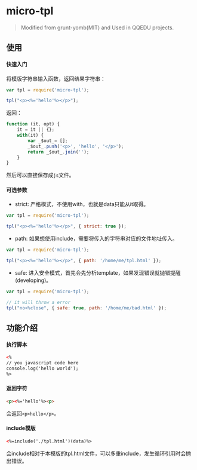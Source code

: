 micro-tpl
=========

> Modified from grunt-yomb(MIT) and Used in QQEDU projects.

使用
---

#### 快速入门

将模版字符串输入函数，返回结果字符串：

```javascript
var tpl = require('micro-tpl');

tpl("<p><%='hello'%></p>");
```

返回：

```javascript
function (it, opt) {
    it = it || {};
    with(it) {
        var _$out_= [];
        _$out_.push('<p>', 'hello', '</p>');
        return _$out_.join('');
    }
}
```

然后可以直接保存成`js`文件。

#### 可选参数

* strict: 严格模式，不使用with，也就是data只能从it取得。

```javascript
var tpl = require('micro-tpl');

tpl("<p><%='hello'%></p>", { strict: true });
```

* path: 如果想使用include，需要将传入的字符串对应的文件地址传入。

```javascript
var tpl = require('micro-tpl');

tpl("<p><%='hello'%></p>", { path: '/home/me/tpl.html' });
```

* safe: 进入安全模式，首先会先分析template，如果发现错误就抛错提醒(developing)。

```javascript
var tpl = require('micro-tpl');

// it will throw a error
tpl("no<%close", { safe: true, path: '/home/me/bad.html' });
```

功能介绍
--------

#### 执行脚本

```html
<% 
// you javascript code here
console.log('hello world'); 
%>
```

#### 返回字符

```html
<p><%='hello'%><p>
```
会返回`<p>hello</p>`。

#### include模版

```html
<%=include('./tpl.html')(data)%>
```
会include相对于本模版的tpl.html文件，可以多重include，发生循环引用时会抛出错误。